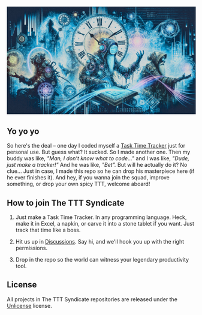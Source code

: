 ![TTT.jpg](TTT.jpg)

## Yo yo yo

So here's the deal – one day I coded myself a [Task Time Tracker](https://github.com/The-TTT-Syndicate/task-time-tracker-fsharp) just for personal use. But guess what? It sucked. So I made another one. Then my buddy was like, *"Man, I don’t know what to code..."* and I was like, *"Dude, just make a tracker!"* And he was like, *"Bet".* But will he actually do it? No clue... Just in case, I made this repo so he can drop his masterpiece here (if he ever finishes it). And hey, if you wanna join the squad, improve something, or drop your own spicy TTT, welcome aboard!

## How to join The TTT Syndicate

1. Just make a Task Time Tracker.
In any programming language. Heck, make it in Excel, a napkin, or carve it into a stone tablet if you want. Just track that time like a boss.

2. Hit us up in [Discussions](https://github.com/orgs/The-TTT-Syndicate/discussions/categories/general).
Say hi, and we'll hook you up with the right permissions.

3. Drop in the repo so the world can witness your legendary productivity tool.

## License

All projects in The TTT Syndicate repositories are released under the [Unlicense](https://github.com/The-TTT-Syndicate/.github/blob/master/LICENSE) license.
